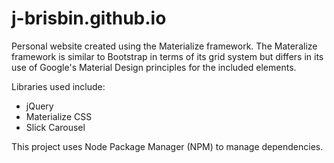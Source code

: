 # j-brisbin.github.io
Personal website created using the Materialize framework. The Materalize framework is similar to Bootstrap in terms of its grid system but differs in its use of Google's Material Design principles for the included elements. 

Libraries used include:
* jQuery
* Materialize CSS
* Slick Carousel

This project uses Node Package Manager (NPM) to manage dependencies. 
